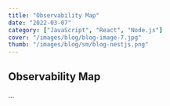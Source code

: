 ```yaml
---
title: "Observability Map"
date: "2022-03-07"
category: ["JavaScript", "React", "Node.js"]
cover: "/images/blog/blog-image-7.jpg"
thumb: "/images/blog/sm/blog-nestjs.png"
---
```


## Observability Map

...